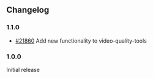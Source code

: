## Changelog

### 1.1.0

- [#21860](https://redmine.hwtool.net/issues/21860) Add new functionality to video-quality-tools

### 1.0.0

Initial release

